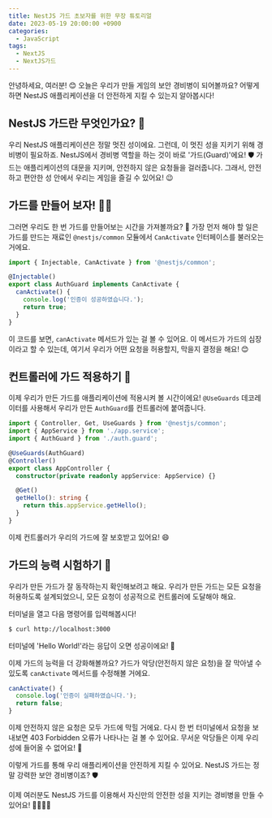 ```yaml
---
title: NestJS 가드 초보자를 위한 무장 튜토리얼
date: 2023-05-19 20:00:00 +0900
categories:
  - JavaScript
tags:
  - NextJS
  - NextJS가드
---
```


안녕하세요, 여러분! 😊 오늘은 우리가 만들 게임의 보안 경비병이 되어볼까요? 어떻게 하면 NestJS 애플리케이션을 더 안전하게 지킬 수 있는지 알아봅시다! 

## NestJS 가드란 무엇인가요? 🤔

우리 NestJS 애플리케이션은 정말 멋진 성이에요. 그런데, 이 멋진 성을 지키기 위해 경비병이 필요하죠. NestJS에서 경비병 역할을 하는 것이 바로 '가드(Guard)'에요! 🛡️ 가드는 애플리케이션의 대문을 지키며, 안전하지 않은 요청들을 걸러줍니다. 그래서, 안전하고 편안한 성 안에서 우리는 게임을 즐길 수 있어요! 😉

## 가드를 만들어 보자! 🧑‍🚀

그러면 우리도 한 번 가드를 만들어보는 시간을 가져볼까요? 🤗 가장 먼저 해야 할 일은 가드를 만드는 재료인 `@nestjs/common` 모듈에서 `CanActivate` 인터페이스를 불러오는 거에요.

```typescript
import { Injectable, CanActivate } from '@nestjs/common';

@Injectable()
export class AuthGuard implements CanActivate {
  canActivate() {
    console.log('인증이 성공하였습니다.');
    return true;
  }
}
```

이 코드를 보면, `canActivate` 메서드가 있는 걸 볼 수 있어요. 이 메서드가 가드의 심장이라고 할 수 있는데, 여기서 우리가 어떤 요청을 허용할지, 막을지 결정을 해요! 😊

## 컨트롤러에 가드 적용하기 🎯

이제 우리가 만든 가드를 애플리케이션에 적용시켜 볼 시간이에요! `@UseGuards` 데코레이터를 사용해서 우리가 만든 `AuthGuard`를 컨트롤러에 붙여줍니다. 

```typescript
import { Controller, Get, UseGuards } from '@nestjs/common';
import { AppService } from './app.service';
import { AuthGuard } from './auth.guard';

@UseGuards(AuthGuard)
@Controller()
export class AppController {
  constructor(private readonly appService: AppService) {}

  @Get()
  getHello(): string {
    return this.appService.getHello();
  }
}
```

이제 컨트롤러가 우리의 가드에 잘 보호받고 있어요! 😄

## 가드의 능력 시험하기 🧪

우리가 만든 가드가 잘 동작하는지 확인해보려고 해요. 우리가 만든 가드는 모든 요청을 허용하도록 설계되었으니, 모든 요청이 성공적으로 컨트롤러에 도달해야 해요. 

터미널을 열고 다음 명령어를 입력해봅시다!

```bash
$ curl http://localhost:3000
```

터미널에 'Hello World!'라는 응답이 오면 성공이에요! 🌟

이제 가드의 능력을 더 강화해볼까요? 가드가 악당(안전하지 않은 요청)을 잘 막아낼 수 있도록 `canActivate` 메서드를 수정해볼 거에요.

```typescript
canActivate() {
  console.log('인증이 실패하였습니다.');
  return false;
}
```

이제 안전하지 않은 요청은 모두 가드에 막힐 거에요. 다시 한 번 터미널에서 요청을 보내보면 403 Forbidden 오류가 나타나는 걸 볼 수 있어요. 무서운 악당들은 이제 우리 성에 들어올 수 없어요! 💪

이렇게 가드를 통해 우리 애플리케이션을 안전하게 지킬 수 있어요. NestJS 가드는 정말 강력한 보안 경비병이죠? 🛡️

이제 여러분도 NestJS 가드를 이용해서 자신만의 안전한 성을 지키는 경비병을 만들 수 있어요! 💂‍♂️💂‍♀️
